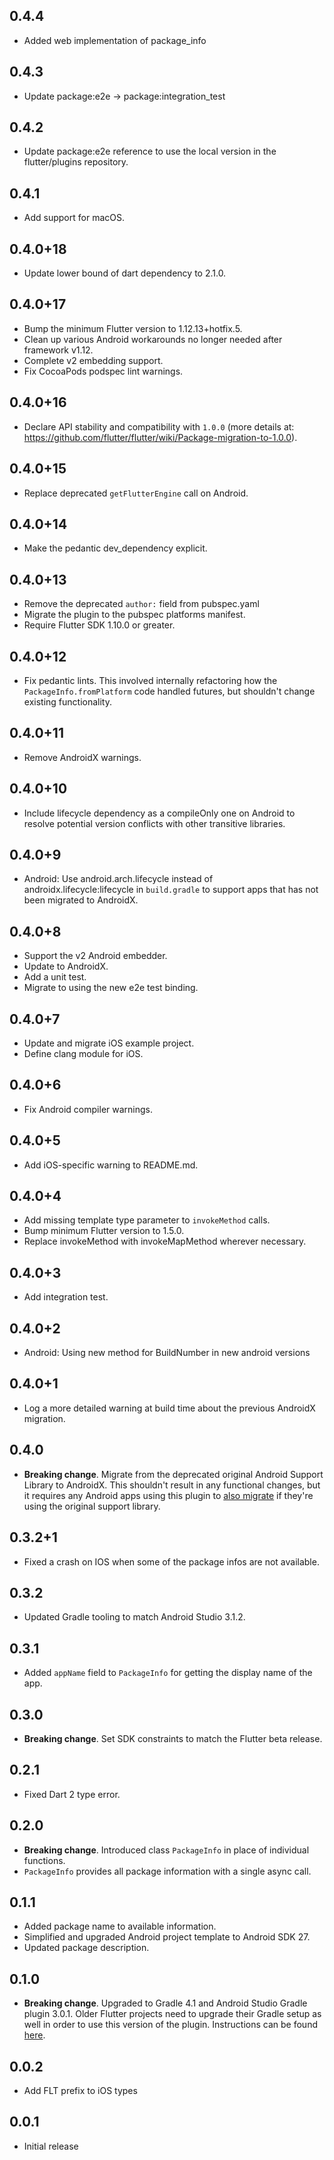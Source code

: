 ## 0.4.4

* Added web implementation of package_info

## 0.4.3

* Update package:e2e -> package:integration_test

## 0.4.2

* Update package:e2e reference to use the local version in the flutter/plugins
  repository.

## 0.4.1

* Add support for macOS.

## 0.4.0+18

* Update lower bound of dart dependency to 2.1.0.

## 0.4.0+17

* Bump the minimum Flutter version to 1.12.13+hotfix.5.
* Clean up various Android workarounds no longer needed after framework v1.12.
* Complete v2 embedding support.
* Fix CocoaPods podspec lint warnings.

## 0.4.0+16

* Declare API stability and compatibility with `1.0.0` (more details at: https://github.com/flutter/flutter/wiki/Package-migration-to-1.0.0).

## 0.4.0+15

* Replace deprecated `getFlutterEngine` call on Android.

## 0.4.0+14

* Make the pedantic dev_dependency explicit.

## 0.4.0+13

* Remove the deprecated `author:` field from pubspec.yaml
* Migrate the plugin to the pubspec platforms manifest.
* Require Flutter SDK 1.10.0 or greater.

## 0.4.0+12

* Fix pedantic lints. This involved internally refactoring how the
  `PackageInfo.fromPlatform` code handled futures, but shouldn't change existing
  functionality.

## 0.4.0+11

* Remove AndroidX warnings.

## 0.4.0+10

* Include lifecycle dependency as a compileOnly one on Android to resolve
  potential version conflicts with other transitive libraries.

## 0.4.0+9

* Android: Use android.arch.lifecycle instead of androidx.lifecycle:lifecycle in `build.gradle` to support apps that has not been migrated to AndroidX.

## 0.4.0+8

* Support the v2 Android embedder.
* Update to AndroidX.
* Add a unit test.
* Migrate to using the new e2e test binding.

## 0.4.0+7

* Update and migrate iOS example project.
* Define clang module for iOS.

## 0.4.0+6

* Fix Android compiler warnings.

## 0.4.0+5

* Add iOS-specific warning to README.md.

## 0.4.0+4

* Add missing template type parameter to `invokeMethod` calls.
* Bump minimum Flutter version to 1.5.0.
* Replace invokeMethod with invokeMapMethod wherever necessary.

## 0.4.0+3

* Add integration test.

## 0.4.0+2

* Android: Using new method for BuildNumber in new android versions

## 0.4.0+1

* Log a more detailed warning at build time about the previous AndroidX
  migration.

## 0.4.0

* **Breaking change**. Migrate from the deprecated original Android Support
  Library to AndroidX. This shouldn't result in any functional changes, but it
  requires any Android apps using this plugin to [also
  migrate](https://developer.android.com/jetpack/androidx/migrate) if they're
  using the original support library.

## 0.3.2+1

* Fixed a crash on IOS when some of the package infos are not available.

## 0.3.2

* Updated Gradle tooling to match Android Studio 3.1.2.

## 0.3.1

* Added `appName` field to `PackageInfo` for getting the display name of the app.

## 0.3.0

* **Breaking change**. Set SDK constraints to match the Flutter beta release.

## 0.2.1

* Fixed Dart 2 type error.

## 0.2.0

* **Breaking change**. Introduced class `PackageInfo` in place of individual functions.
* `PackageInfo` provides all package information with a single async call.

## 0.1.1

* Added package name to available information.
* Simplified and upgraded Android project template to Android SDK 27.
* Updated package description.

## 0.1.0

* **Breaking change**. Upgraded to Gradle 4.1 and Android Studio Gradle plugin
  3.0.1. Older Flutter projects need to upgrade their Gradle setup as well in
  order to use this version of the plugin. Instructions can be found
  [here](https://github.com/flutter/flutter/wiki/Updating-Flutter-projects-to-Gradle-4.1-and-Android-Studio-Gradle-plugin-3.0.1).

## 0.0.2

* Add FLT prefix to iOS types

## 0.0.1

* Initial release
